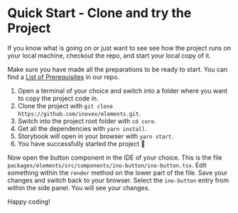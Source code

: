 # Quick Start - Clone and try the Project

If you know what is going on or just want to see see how the project runs on your local machine, checkout the repo, and start your local copy of it.

Make sure you have made all the preparations to be ready to start. You can find a [List of Prerequisites](https://github.com/inovex/elements#prerequisites) in our repo.

1. Open a terminal of your choice and switch into a folder where you want to copy the project code in.
2. Clone the project with `git clone https://github.com/inovex/elements.git`.
3. Switch into the project root folder with `cd core`.
4. Get all the dependencies with `yarn install`.
5. Storybook will open in your browser with `yarn start`.
6. You have successfully started the project 🎉

Now open the button component in the IDE of your choice. This is the file `packages/elements/src/components/ino-button/ino-button.tsx`. Edit something within the `render` method on the lower part of the file. Save your changes and switch back to your browser. Select the `ino-button` entry from within the side panel. You will see your changes.

Happy coding!
